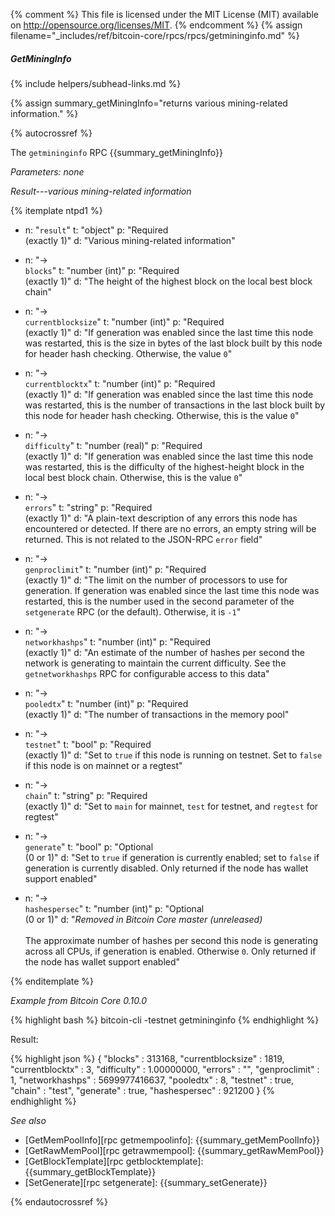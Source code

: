 {% comment %}
This file is licensed under the MIT License (MIT) available on
http://opensource.org/licenses/MIT.
{% endcomment %}
{% assign filename="_includes/ref/bitcoin-core/rpcs/rpcs/getmininginfo.md" %}

##### GetMiningInfo
{% include helpers/subhead-links.md %}

{% assign summary_getMiningInfo="returns various mining-related information." %}

{% autocrossref %}

The `getmininginfo` RPC {{summary_getMiningInfo}}

*Parameters: none*

*Result---various mining-related information*

{% itemplate ntpd1 %}
- n: "`result`"
  t: "object"
  p: "Required<br>(exactly 1)"
  d: "Various mining-related information"

- n: "→<br>`blocks`"
  t: "number (int)"
  p: "Required<br>(exactly 1)"
  d: "The height of the highest block on the local best block chain"

- n: "→<br>`currentblocksize`"
  t: "number (int)"
  p: "Required<br>(exactly 1)"
  d: "If generation was enabled since the last time this node was restarted, this is the size in bytes of the last block built by this node for header hash checking.  Otherwise, the value `0`"

- n: "→<br>`currentblocktx`"
  t: "number (int)"
  p: "Required<br>(exactly 1)"
  d: "If generation was enabled since the last time this node was restarted, this is the number of transactions in the last block built by this node for header hash checking.  Otherwise, this is the value `0`"

- n: "→<br>`difficulty`"
  t: "number (real)"
  p: "Required<br>(exactly 1)"
  d: "If generation was enabled since the last time this node was restarted, this is the difficulty of the highest-height block in the local best block chain.  Otherwise, this is the value `0`"

- n: "→<br>`errors`"
  t: "string"
  p: "Required<br>(exactly 1)"
  d: "A plain-text description of any errors this node has encountered or detected.  If there are no errors, an empty string will be returned.  This is not related to the JSON-RPC `error` field"

- n: "→<br>`genproclimit`"
  t: "number (int)"
  p: "Required<br>(exactly 1)"
  d: "The limit on the number of processors to use for generation.  If generation was enabled since the last time this node was restarted, this is the number used in the second parameter of the `setgenerate` RPC (or the default).  Otherwise, it is `-1`"

- n: "→<br>`networkhashps`"
  t: "number (int)"
  p: "Required<br>(exactly 1)"
  d: "An estimate of the number of hashes per second the network is generating to maintain the current difficulty.  See the `getnetworkhashps` RPC for configurable access to this data"

- n: "→<br>`pooledtx`"
  t: "number (int)"
  p: "Required<br>(exactly 1)"
  d: "The number of transactions in the memory pool"

- n: "→<br>`testnet`"
  t: "bool"
  p: "Required<br>(exactly 1)"
  d: "Set to `true` if this node is running on testnet.  Set to `false` if this node is on mainnet or a regtest"

- n: "→<br>`chain`"
  t: "string"
  p: "Required<br>(exactly 1)"
  d: "Set to `main` for mainnet, `test` for testnet, and `regtest` for regtest"

- n: "→<br>`generate`"
  t: "bool"
  p: "Optional<br>(0 or 1)"
  d: "Set to `true` if generation is currently enabled; set to `false` if generation is currently disabled.  Only returned if the node has wallet support enabled"

- n: "→<br>`hashespersec`"
  t: "number (int)"
  p: "Optional<br>(0 or 1)"
  d: "*Removed in Bitcoin Core master (unreleased)*<br><br>The approximate number of hashes per second this node is generating across all CPUs, if generation is enabled.  Otherwise `0`.  Only returned if the node has wallet support enabled"

{% enditemplate %}

*Example from Bitcoin Core 0.10.0*

{% highlight bash %}
bitcoin-cli -testnet getmininginfo
{% endhighlight %}

Result:

{% highlight json %}
{
    "blocks" : 313168,
    "currentblocksize" : 1819,
    "currentblocktx" : 3,
    "difficulty" : 1.00000000,
    "errors" : "",
    "genproclimit" : 1,
    "networkhashps" : 5699977416637,
    "pooledtx" : 8,
    "testnet" : true,
    "chain" : "test",
    "generate" : true,
    "hashespersec" : 921200
}
{% endhighlight %}

*See also*

* [GetMemPoolInfo][rpc getmempoolinfo]: {{summary_getMemPoolInfo}}
* [GetRawMemPool][rpc getrawmempool]: {{summary_getRawMemPool}}
* [GetBlockTemplate][rpc getblocktemplate]: {{summary_getBlockTemplate}}
* [SetGenerate][rpc setgenerate]: {{summary_setGenerate}}

{% endautocrossref %}
